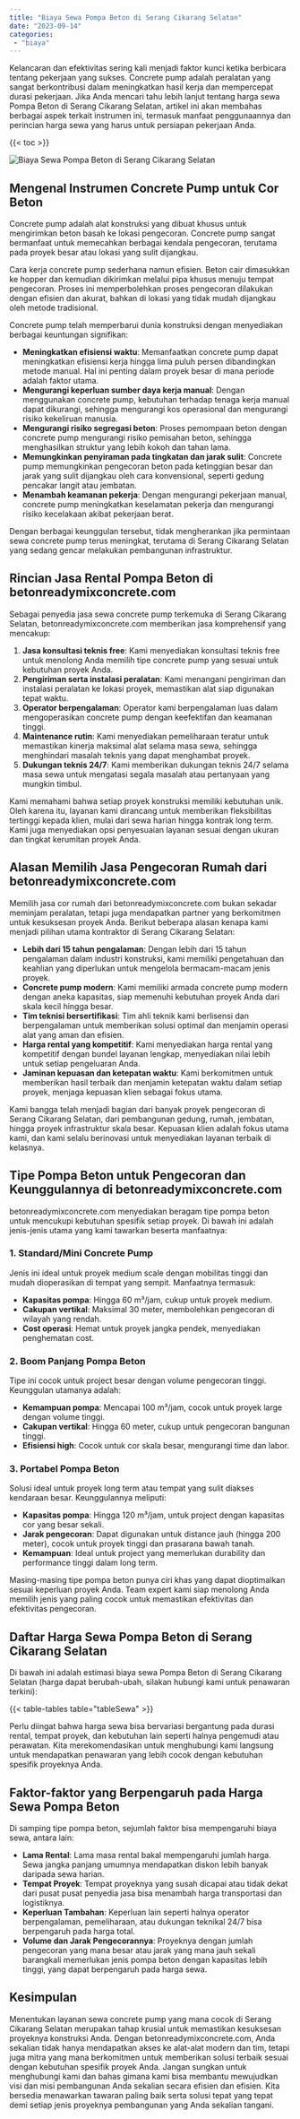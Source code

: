 ```yaml
---
title: "Biaya Sewa Pompa Beton di Serang Cikarang Selatan"
date: "2023-09-14"
categories: 
 - "biaya"
---
```


Kelancaran dan efektivitas sering kali menjadi faktor kunci ketika berbicara tentang pekerjaan yang sukses. Concrete pump adalah peralatan yang sangat berkontribusi dalam meningkatkan hasil kerja dan mempercepat durasi pekerjaan. Jika Anda mencari tahu lebih lanjut tentang harga sewa Pompa Beton di Serang Cikarang Selatan, artikel ini akan membahas berbagai aspek terkait instrumen ini, termasuk manfaat penggunaannya dan perincian harga sewa yang harus untuk persiapan pekerjaan Anda.

{{< toc >}}

![Biaya Sewa Pompa Beton di Serang Cikarang Selatan](https://betoncor8.github.io/pump/concrete-pump%20(11).png)

## Mengenal Instrumen Concrete Pump untuk Cor Beton

Concrete pump adalah alat konstruksi yang dibuat khusus untuk mengirimkan beton basah ke lokasi pengecoran. Concrete pump sangat bermanfaat untuk memecahkan berbagai kendala pengecoran, terutama pada proyek besar atau lokasi yang sulit dijangkau.

Cara kerja concrete pump sederhana namun efisien. Beton cair dimasukkan ke hopper dan kemudian dikirimkan melalui pipa khusus menuju tempat pengecoran. Proses ini memperbolehkan proses pengecoran dilakukan dengan efisien dan akurat, bahkan di lokasi yang tidak mudah dijangkau oleh metode tradisional.

Concrete pump telah memperbarui dunia konstruksi dengan menyediakan berbagai keuntungan signifikan:

- **Meningkatkan efisiensi waktu**: Memanfaatkan concrete pump dapat meningkatkan efisiensi kerja hingga lima puluh persen dibandingkan metode manual. Hal ini penting dalam proyek besar di mana periode adalah faktor utama.
- **Mengurangi keperluan sumber daya kerja manual**: Dengan menggunakan concrete pump, kebutuhan terhadap tenaga kerja manual dapat dikurangi, sehingga mengurangi kos operasional dan mengurangi risiko kekeliruan manusia.
- **Mengurangi risiko segregasi beton**: Proses pemompaan beton dengan concrete pump mengurangi risiko pemisahan beton, sehingga menghasilkan struktur yang lebih kokoh dan tahan lama.
- **Memungkinkan penyiraman pada tingkatan dan jarak sulit**: Concrete pump memungkinkan pengecoran beton pada ketinggian besar dan jarak yang sulit dijangkau oleh cara konvensional, seperti gedung pencakar langit atau jembatan.
- **Menambah keamanan pekerja**: Dengan mengurangi pekerjaan manual, concrete pump meningkatkan keselamatan pekerja dan mengurangi risiko kecelakaan akibat pekerjaan berat.

Dengan berbagai keunggulan tersebut, tidak mengherankan jika permintaan sewa concrete pump terus meningkat, terutama di Serang Cikarang Selatan yang sedang gencar melakukan pembangunan infrastruktur.

## Rincian Jasa Rental Pompa Beton di betonreadymixconcrete.com

Sebagai penyedia jasa sewa concrete pump terkemuka di Serang Cikarang Selatan, betonreadymixconcrete.com memberikan jasa komprehensif yang mencakup:

1. **Jasa konsultasi teknis free**: Kami menyediakan konsultasi teknis free untuk menolong Anda memilih tipe concrete pump yang sesuai untuk kebutuhan proyek Anda.
2. **Pengiriman serta instalasi peralatan**: Kami menangani pengiriman dan instalasi peralatan ke lokasi proyek, memastikan alat siap digunakan tepat waktu.
3. **Operator berpengalaman**: Operator kami berpengalaman luas dalam mengoperasikan concrete pump dengan keefektifan dan keamanan tinggi.
4. **Maintenance rutin**: Kami menyediakan pemeliharaan teratur untuk memastikan kinerja maksimal alat selama masa sewa, sehingga menghindari masalah teknis yang dapat menghambat proyek.
5. **Dukungan teknis 24/7**: Kami memberikan dukungan teknis 24/7 selama masa sewa untuk mengatasi segala masalah atau pertanyaan yang mungkin timbul.

Kami memahami bahwa setiap proyek konstruksi memiliki kebutuhan unik. Oleh karena itu, layanan kami dirancang untuk memberikan fleksibilitas tertinggi kepada klien, mulai dari sewa harian hingga kontrak long term. Kami juga menyediakan opsi penyesuaian layanan sesuai dengan ukuran dan tingkat kerumitan proyek Anda.

## Alasan Memilih Jasa Pengecoran Rumah dari betonreadymixconcrete.com

Memilih jasa cor rumah dari betonreadymixconcrete.com bukan sekadar meminjam peralatan, tetapi juga mendapatkan partner yang berkomitmen untuk kesuksesan proyek Anda. Berikut beberapa alasan kenapa kami menjadi pilihan utama kontraktor di Serang Cikarang Selatan:

- **Lebih dari 15 tahun pengalaman**: Dengan lebih dari 15 tahun pengalaman dalam industri konstruksi, kami memiliki pengetahuan dan keahlian yang diperlukan untuk mengelola bermacam-macam jenis proyek.
- **Concrete pump modern**: Kami memiliki armada concrete pump modern dengan aneka kapasitas, siap memenuhi kebutuhan proyek Anda dari skala kecil hingga besar.
- **Tim teknisi bersertifikasi**: Tim ahli teknik kami berlisensi dan berpengalaman untuk memberikan solusi optimal dan menjamin operasi alat yang aman dan efisien.
- **Harga rental yang kompetitif**: Kami menyediakan harga rental yang kompetitif dengan bundel layanan lengkap, menyediakan nilai lebih untuk setiap pengeluaran Anda.
- **Jaminan kepuasan dan ketepatan waktu**: Kami berkomitmen untuk memberikan hasil terbaik dan menjamin ketepatan waktu dalam setiap proyek, menjaga kepuasan klien sebagai fokus utama.

Kami bangga telah menjadi bagian dari banyak proyek pengecoran di Serang Cikarang Selatan, dari pembangunan gedung, rumah, jembatan, hingga proyek infrastruktur skala besar. Kepuasan klien adalah fokus utama kami, dan kami selalu berinovasi untuk menyediakan layanan terbaik di kelasnya.

## Tipe Pompa Beton untuk Pengecoran dan Keunggulannya di betonreadymixconcrete.com

betonreadymixconcrete.com menyediakan beragam tipe pompa beton untuk mencukupi kebutuhan spesifik setiap proyek. Di bawah ini adalah jenis-jenis utama yang kami tawarkan beserta manfaatnya:

### 1\. Standard/Mini Concrete Pump

Jenis ini ideal untuk proyek medium scale dengan mobilitas tinggi dan mudah dioperasikan di tempat yang sempit. Manfaatnya termasuk:

- **Kapasitas pompa**: Hingga 60 m³/jam, cukup untuk proyek medium.
- **Cakupan vertikal**: Maksimal 30 meter, membolehkan pengecoran di wilayah yang rendah.
- **Cost operasi**: Hemat untuk proyek jangka pendek, menyediakan penghematan cost.

### 2\. Boom Panjang Pompa Beton

Tipe ini cocok untuk project besar dengan volume pengecoran tinggi. Keunggulan utamanya adalah:

- **Kemampuan pompa**: Mencapai 100 m³/jam, cocok untuk proyek large dengan volume tinggi.
- **Cakupan vertikal**: Hingga 60 meter, cukup untuk pengecoran bangunan tinggi.
- **Efisiensi high**: Cocok untuk cor skala besar, mengurangi time dan labor.

### 3\. Portabel Pompa Beton

Solusi ideal untuk proyek long term atau tempat yang sulit diakses kendaraan besar. Keunggulannya meliputi:

- **Kapasitas pompa**: Hingga 120 m³/jam, untuk project dengan kapasitas cor yang besar sekali.
- **Jarak pengecoran**: Dapat digunakan untuk distance jauh (hingga 200 meter), cocok untuk proyek tinggi dan prasarana bawah tanah.
- **Kemampuan**: Ideal untuk project yang memerlukan durability dan performance tinggi dalam long term.

Masing-masing tipe pompa beton punya ciri khas yang dapat dioptimalkan sesuai keperluan proyek Anda. Team expert kami siap menolong Anda memilih jenis yang paling cocok untuk memastikan efektivitas dan efektivitas pengecoran.

## Daftar Harga Sewa Pompa Beton di Serang Cikarang Selatan

Di bawah ini adalah estimasi biaya sewa Pompa Beton di Serang Cikarang Selatan (harga dapat berubah-ubah, silakan hubungi kami untuk penawaran terkini):

{{< table-tables table="tableSewa" >}}

Perlu diingat bahwa harga sewa bisa bervariasi bergantung pada durasi rental, tempat proyek, dan kebutuhan lain seperti halnya pengemudi atau perawatan. Kita merekomendasikan untuk menghubungi kami langsung untuk mendapatkan penawaran yang lebih cocok dengan kebutuhan spesifik proyeknya Anda.

## Faktor-faktor yang Berpengaruh pada Harga Sewa Pompa Beton

Di samping tipe pompa beton, sejumlah faktor bisa mempengaruhi biaya sewa, antara lain:

- **Lama Rental**: Lama masa rental bakal mempengaruhi jumlah harga. Sewa jangka panjang umumnya mendapatkan diskon lebih banyak daripada sewa harian.
- **Tempat Proyek**: Tempat proyeknya yang susah dicapai atau tidak dekat dari pusat pusat penyedia jasa bisa menambah harga transportasi dan logistiknya.
- **Keperluan Tambahan**: Keperluan lain seperti halnya operator berpengalaman, pemeliharaan, atau dukungan teknikal 24/7 bisa berpengaruh pada harga total.
- **Volume dan Jarak Pengecorannya**: Proyeknya dengan jumlah pengecoran yang mana besar atau jarak yang mana jauh sekali barangkali memerlukan jenis pompa beton dengan kapasitas lebih tinggi, yang dapat berpengaruh pada harga sewa.

## Kesimpulan

Menentukan layanan sewa concrete pump yang mana cocok di Serang Cikarang Selatan merupakan tahap krusial untuk memastikan kesuksesan proyeknya konstruksi Anda. Dengan betonreadymixconcrete.com, Anda sekalian tidak hanya mendapatkan akses ke alat-alat modern dan tim, tetapi juga mitra yang mana berkomitmen untuk memberikan solusi terbaik sesuai dengan kebutuhan spesifik proyek Anda. Jangan sungkan untuk menghubungi kami dan bahas gimana kami bisa membantu mewujudkan visi dan misi pembangunan Anda sekalian secara efisien dan efisien. Kita bersedia menawarkan tawaran paling baik serta solusi tepat yang tepat demi setiap jenis proyeknya pembangunan yang Anda sekalian tangani.
